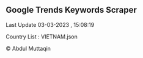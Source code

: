 

## Google Trends Keywords Scraper 
 
Last Update 03-03-2023 , 15:08:19

Country List :
VIETNAM.json



© Abdul Muttaqin 
